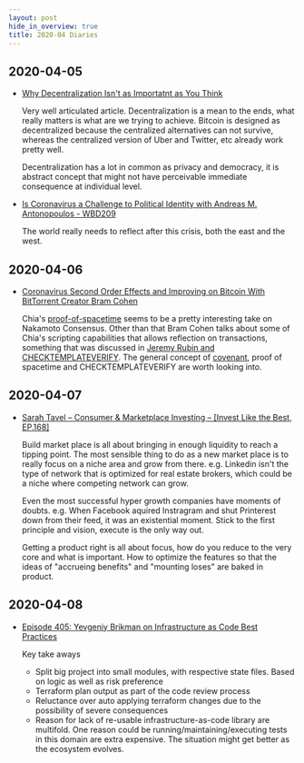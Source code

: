 ```yaml
---
layout: post
hide_in_overview: true
title: 2020-04 Diaries
---
```


## 2020-04-05
* [Why Decentralization Isn't as Importatnt as You
Think](https://unchainedpodcast.com/why-decentralization-isnt-as-important-as-you-think/)

  Very well articulated article. Decentralization is a mean to the
  ends, what really matters is what are we trying to achieve. Bitcoin
  is designed as decentralized because the centralized alternatives can
  not survive, whereas the centralized version of Uber and Twitter, etc
  already work pretty well.

  Decentralization has a lot in common as privacy and democracy, it is
  abstract concept that might not have perceivable immediate consequence
  at individual level.

* [Is Coronavirus a Challenge to Political Identity with Andreas
M. Antonopoulos -
WBD209](https://www.whatbitcoindid.com/podcast/is-coronavirus-a-challenge-to-political-identity-with-andreas-m-antonopoulos)

  The world really needs to reflect after this crisis, both the east
  and the west.

## 2020-04-06

* [Coronavirus Second Order Effects and Improving on Bitcoin With
BitTorrent Creator Bram
Cohen](https://www.coindesk.com/coronavirus-second-order-effects-and-improving-on-bitcoin-with-bittorrent-creator-bram-cohen)

  Chia's
  [proof-of-spacetime](https://golden.com/wiki/Proof-of-spacetime_(PoSt))
  seems to be a pretty interesting take on Nakamoto Consensus. Other than
  that Bram Cohen talks about some of Chia's scripting capabilities that
  allows reflection on transactions, something that was discussed in
  [Jeremy Rubin and
  CHECKTEMPLATEVERIFY](https://podcast.chaincode.com/2020/01/30/jeremy-rubin-3.html).
  The general concept of
  [covenant](https://www.theblockcrypto.com/post/24752/proof-of-work-a-bitcoin-covenant-proposal),
  proof of spacetime and CHECKTEMPLATEVERIFY are worth looking into.

## 2020-04-07

* [Sarah Tavel – Consumer & Marketplace Investing – [Invest Like the Best, EP.168]](http://investorfieldguide.com/tavel/)

  Build market place is all about bringing in enough liquidity to
  reach a tipping point. The most sensible thing to do as a new market
  place is to really focus on a niche area and grow from
  there. e.g. Linkedin isn't the type of network that is optimized for
  real estate brokers, which could be a niche where competing network can
  grow.

  Even the most successful hyper growth companies have moments of
  doubts. e.g. When Facebook aquired Instragram and shut Printerest
  down from their feed, it was an existential moment. Stick to the
  first principle and vision, execute is the only way out.
  
  Getting a product right is all about focus, how do you reduce to the
  very core and what is important. How to optimize the features so
  that the ideas of "accrueing benefits" and "mounting loses" are
  baked in product.
  
## 2020-04-08

* [Episode 405: Yevgeniy Brikman on Infrastructure as Code Best
  Practices](https://www.se-radio.net/2020/04/episode-405-yevgeniy-brikman-on-infrastructure-as-code-best-practices/)

  Key take aways

  - Split big project into small modules, with respective state
    files. Based on logic as well as risk preference
  - Terraform plan output as part of the code review process
  - Reluctance over auto applying terraform changes due to the
    possibility of severe consequences
  - Reason for lack of re-usable infrastructure-as-code library are
    multifold. One reason could be running/maintaining/executing tests
    in this domain are extra expensive. The situation might get better
    as the ecosystem evolves.
